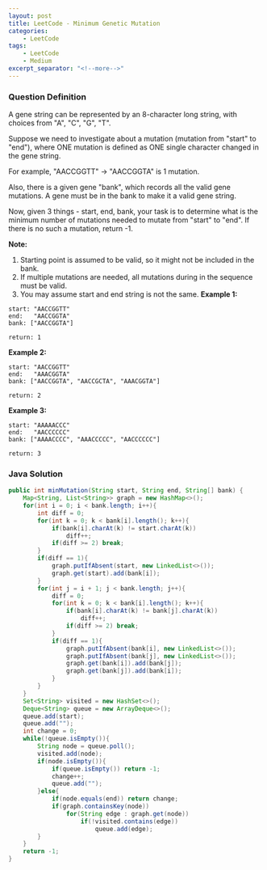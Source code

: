 ```yaml
---
layout: post
title: LeetCode - Minimum Genetic Mutation
categories:
    - LeetCode
tags:
    - LeetCode
    - Medium
excerpt_separator: "<!--more-->"
---
```


### Question Definition
A gene string can be represented by an 8-character long string, with choices from "A", "C", "G", "T".

Suppose we need to investigate about a mutation (mutation from "start" to "end"), where ONE mutation is defined as ONE single character changed in the gene string.

For example, "AACCGGTT" -> "AACCGGTA" is 1 mutation.

Also, there is a given gene "bank", which records all the valid gene mutations. A gene must be in the bank to make it a valid gene string.

Now, given 3 things - start, end, bank, your task is to determine what is the minimum number of mutations needed to mutate from "start" to "end". If there is no such a mutation, return -1.
<!--more-->

**Note:**
1. Starting point is assumed to be valid, so it might not be included in the bank.
2. If multiple mutations are needed, all mutations during in the sequence must be valid.
3. You may assume start and end string is not the same.
**Example 1:**
```
start: "AACCGGTT"
end:   "AACCGGTA"
bank: ["AACCGGTA"]

return: 1
```
**Example 2:**
```
start: "AACCGGTT"
end:   "AAACGGTA"
bank: ["AACCGGTA", "AACCGCTA", "AAACGGTA"]

return: 2
```
**Example 3:**
```
start: "AAAAACCC"
end:   "AACCCCCC"
bank: ["AAAACCCC", "AAACCCCC", "AACCCCCC"]

return: 3
```
### Java Solution
```java
public int minMutation(String start, String end, String[] bank) {
    Map<String, List<String>> graph = new HashMap<>();
    for(int i = 0; i < bank.length; i++){
        int diff = 0;
        for(int k = 0; k < bank[i].length(); k++){
            if(bank[i].charAt(k) != start.charAt(k))
                diff++;
            if(diff >= 2) break;
        }
        if(diff == 1){
            graph.putIfAbsent(start, new LinkedList<>());
            graph.get(start).add(bank[i]);
        }
        for(int j = i + 1; j < bank.length; j++){
            diff = 0;
            for(int k = 0; k < bank[i].length(); k++){
                if(bank[i].charAt(k) != bank[j].charAt(k))
                    diff++;
                if(diff >= 2) break;
            }
            if(diff == 1){
                graph.putIfAbsent(bank[i], new LinkedList<>());
                graph.putIfAbsent(bank[j], new LinkedList<>());
                graph.get(bank[i]).add(bank[j]);
                graph.get(bank[j]).add(bank[i]);
            }
        }
    }
    Set<String> visited = new HashSet<>();
    Deque<String> queue = new ArrayDeque<>();
    queue.add(start);
    queue.add("");
    int change = 0;
    while(!queue.isEmpty()){
        String node = queue.poll();
        visited.add(node);
        if(node.isEmpty()){
            if(queue.isEmpty()) return -1;
            change++;
            queue.add("");
        }else{
            if(node.equals(end)) return change;
            if(graph.containsKey(node))
                for(String edge : graph.get(node))
                    if(!visited.contains(edge))
                        queue.add(edge);
        }
    }
    return -1;
}
```